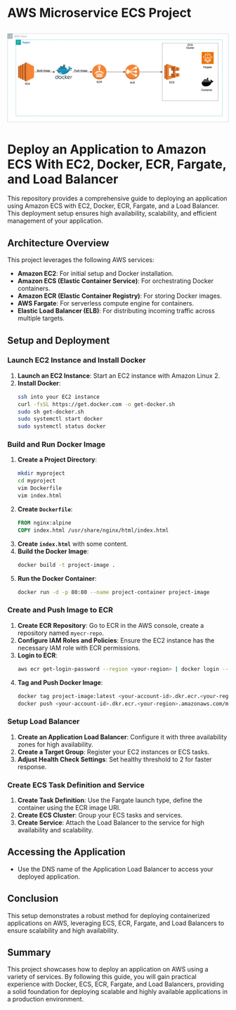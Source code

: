 # AWS Microservice ECS Project

![Alt text](Microservice-ECS.png)
----

# Deploy an Application to Amazon ECS With EC2, Docker, ECR, Fargate, and Load Balancer

This repository provides a comprehensive guide to deploying an application using Amazon ECS with EC2, Docker, ECR, Fargate, and a Load Balancer. This deployment setup ensures high availability, scalability, and efficient management of your application.


## Architecture Overview
This project leverages the following AWS services:
- **Amazon EC2**: For initial setup and Docker installation.
- **Amazon ECS (Elastic Container Service)**: For orchestrating Docker containers.
- **Amazon ECR (Elastic Container Registry)**: For storing Docker images.
- **AWS Fargate**: For serverless compute engine for containers.
- **Elastic Load Balancer (ELB)**: For distributing incoming traffic across multiple targets.

## Setup and Deployment

### Launch EC2 Instance and Install Docker
1. **Launch an EC2 Instance**: Start an EC2 instance with Amazon Linux 2.
2. **Install Docker**:
   ```sh
   ssh into your EC2 instance
   curl -fsSL https://get.docker.com -o get-docker.sh
   sudo sh get-docker.sh
   sudo systemctl start docker
   sudo systemctl status docker
   ```

### Build and Run Docker Image
1. **Create a Project Directory**:
   ```sh
   mkdir myproject
   cd myproject
   vim Dockerfile
   vim index.html
   ```
2. **Create `Dockerfile`**:
   ```Dockerfile
   FROM nginx:alpine
   COPY index.html /usr/share/nginx/html/index.html
   ```
3. **Create `index.html`** with some content.
4. **Build the Docker Image**:
   ```sh
   docker build -t project-image .
   ```
5. **Run the Docker Container**:
   ```sh
   docker run -d -p 80:80 --name project-container project-image
   ```

### Create and Push Image to ECR
1. **Create ECR Repository**: Go to ECR in the AWS console, create a repository named `myecr-repo`.
2. **Configure IAM Roles and Policies**: Ensure the EC2 instance has the necessary IAM role with ECR permissions.
3. **Login to ECR**:
   ```sh
   aws ecr get-login-password --region <your-region> | docker login --username AWS --password-stdin <your-account-id>.dkr.ecr.<your-region>.amazonaws.com
   ```
4. **Tag and Push Docker Image**:
   ```sh
   docker tag project-image:latest <your-account-id>.dkr.ecr.<your-region>.amazonaws.com/myecr-repo:latest
   docker push <your-account-id>.dkr.ecr.<your-region>.amazonaws.com/myecr-repo:latest
   ```

### Setup Load Balancer
1. **Create an Application Load Balancer**: Configure it with three availability zones for high availability.
2. **Create a Target Group**: Register your EC2 instances or ECS tasks.
3. **Adjust Health Check Settings**: Set healthy threshold to 2 for faster response.

### Create ECS Task Definition and Service
1. **Create Task Definition**: Use the Fargate launch type, define the container using the ECR image URI.
2. **Create ECS Cluster**: Group your ECS tasks and services.
3. **Create Service**: Attach the Load Balancer to the service for high availability and scalability.

## Accessing the Application
- Use the DNS name of the Application Load Balancer to access your deployed application.

## Conclusion
This setup demonstrates a robust method for deploying containerized applications on AWS, leveraging ECS, ECR, Fargate, and Load Balancers to ensure scalability and high availability.

## Summary
This project showcases how to deploy an application on AWS using a variety of services. By following this guide, you will gain practical experience with Docker, ECS, ECR, Fargate, and Load Balancers, providing a solid foundation for deploying scalable and highly available applications in a production environment.
